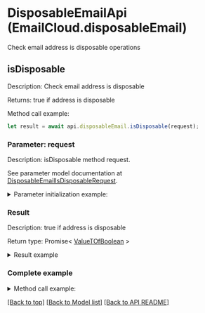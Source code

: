 # DisposableEmailApi (EmailCloud.disposableEmail)

Check email address is disposable operations

<a name="isDisposable"></a>
## **isDisposable**

Description: Check email address is disposable             

Returns: true if address is disposable

Method call example:
```typescript
let result = await api.disposableEmail.isDisposable(request);
```

### Parameter: request

Description: isDisposable method request.

See parameter model documentation at [DisposableEmailIsDisposableRequest](DisposableEmailIsDisposableRequest.md).

<details>
    <summary>Parameter initialization example:</summary>
    
```typescript
let request = Models.DisposableEmailIsDisposableRequest()
    .address('example@mailcatch.com')
    .build();
```

</details>

### Result

Description: true if address is disposable

Return type: Promise< [ValueTOfBoolean](ValueTOfBoolean.md) >

<details>
    <summary>Result example</summary>

```typescript
let result = ;
```

</details>


### Complete example

<details>
    <summary>Method call example:</summary>

```typescript
const api = new EmailCloud(app_key, app_sid);

// Prepare parameters:
let request = Models.DisposableEmailIsDisposableRequest()
    .address('example@mailcatch.com')
    .build();

// Call method:
let result = await api.disposableEmail.isDisposable(request);

// Result example:
result = ;
```

</details>

[[Back to top]](#) [[Back to Model list]](Models.md) [[Back to API README]](README.md)

